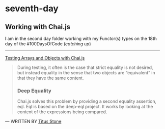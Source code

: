 # seventh-day


## Working with Chai.js

I am in the second day folder working with my Functor(s) types on the 18th day of the \#100DaysOfCode (_catching up_)

---

[Testing Arrays and Objects with Chai.js](https://medium.com/building-ibotta/testing-arrays-and-objects-with-chai-js-4b372310fe6d#:~:text=In%20Chai.,they%20have%20the%20same%20content.)

> During testing, it often is the case that strict equality is not desired, but instead equality in the sense that two objects are “equivalent” in that they have the same content.
>
> ### Deep Equality
>
> Chai.js solves this problem by providing a second equality assertion, eql. Eql is based on the deep-eql project. It works by looking at the content of the expressions being compared.

― WRITTEN BY [Titus Stone](https://medium.com/@titus.stone)
